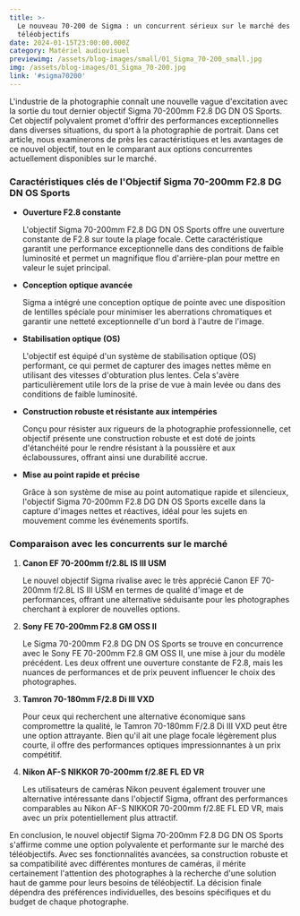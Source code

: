 ```yaml
---
title: >-
  Le nouveau 70-200 de Sigma : un concurrent sérieux sur le marché des
  téléobjectifs
date: 2024-01-15T23:00:00.000Z
category: Matériel audiovisuel
previewimg: /assets/blog-images/small/01_Sigma_70-200_small.jpg
img: /assets/blog-images/01_Sigma_70-200.jpg
link: '#sigma70200'
---
```


<p>L'industrie de la photographie connaît une nouvelle vague d'excitation avec la sortie du tout dernier objectif Sigma 70-200mm F2.8 DG DN OS Sports. Cet objectif polyvalent promet d'offrir des performances exceptionnelles dans diverses situations, du sport à la photographie de portrait. Dans cet article, nous examinerons de près les caractéristiques et les avantages de ce nouvel objectif, tout en le comparant aux options concurrentes actuellement disponibles sur le marché.</p>
<h3>Caractéristiques clés de l'Objectif Sigma 70-200mm F2.8 DG DN OS Sports</h3>
<ul>
  <li>
    <strong>Ouverture F2.8 constante</strong>
    <p>L'objectif Sigma 70-200mm F2.8 DG DN OS Sports offre une ouverture constante de F2.8 sur toute la plage focale. Cette caractéristique garantit une performance exceptionnelle dans des conditions de faible luminosité et permet un magnifique flou d'arrière-plan pour mettre en valeur le sujet principal.</p>
  </li>
  <li>
    <strong>Conception optique avancée</strong>
    <p>Sigma a intégré une conception optique de pointe avec une disposition de lentilles spéciale pour minimiser les aberrations chromatiques et garantir une netteté exceptionnelle d'un bord à l'autre de l'image.</p>
  </li>
  <li>
    <strong>Stabilisation optique (OS)</strong>
    <p>L'objectif est équipé d'un système de stabilisation optique (OS) performant, ce qui permet de capturer des images nettes même en utilisant des vitesses d'obturation plus lentes. Cela s'avère particulièrement utile lors de la prise de vue à main levée ou dans des conditions de faible luminosité.</p>
  </li>
  <li>
    <strong>Construction robuste et résistante aux intempéries</strong>
    <p>Conçu pour résister aux rigueurs de la photographie professionnelle, cet objectif présente une construction robuste et est doté de joints d'étanchéité pour le rendre résistant à la poussière et aux éclaboussures, offrant ainsi une durabilité accrue.</p>
  </li>
  <li>
    <strong>Mise au point rapide et précise</strong>
    <p>Grâce à son système de mise au point automatique rapide et silencieux, l'objectif Sigma 70-200mm F2.8 DG DN OS Sports excelle dans la capture d'images nettes et réactives, idéal pour les sujets en mouvement comme les événements sportifs.</p>
  </li>
</ul>
<h3>Comparaison avec les concurrents sur le marché</h3>
<ol>
  <li>
    <strong>Canon EF 70-200mm f/2.8L IS III USM</strong>
    <p>Le nouvel objectif Sigma rivalise avec le très apprécié Canon EF 70-200mm f/2.8L IS III USM en termes de qualité d'image et de performances, offrant une alternative séduisante pour les photographes cherchant à explorer de nouvelles options.</p>
  </li>
  <li>
    <strong>Sony FE 70-200mm F2.8 GM OSS II</strong>
    <p>Le Sigma 70-200mm F2.8 DG DN OS Sports se trouve en concurrence avec le Sony FE 70-200mm F2.8 GM OSS II, une mise à jour du modèle précédent. Les deux offrent une ouverture constante de F2.8, mais les nuances de performances et de prix peuvent influencer le choix des photographes.</p>
  </li>
  <li>
    <strong>Tamron 70-180mm F/2.8 Di III VXD</strong>
    <p>Pour ceux qui recherchent une alternative économique sans compromettre la qualité, le Tamron 70-180mm F/2.8 Di III VXD peut être une option attrayante. Bien qu'il ait une plage focale légèrement plus courte, il offre des performances optiques impressionnantes à un prix compétitif.</p>
  </li>
  <li>
    <strong>Nikon AF-S NIKKOR 70-200mm f/2.8E FL ED VR</strong>
    <p>Les utilisateurs de caméras Nikon peuvent également trouver une alternative intéressante dans l'objectif Sigma, offrant des performances comparables au Nikon AF-S NIKKOR 70-200mm f/2.8E FL ED VR, mais avec un prix potentiellement plus attractif.</p>
  </li>
</ol>
<p>En conclusion, le nouvel objectif Sigma 70-200mm F2.8 DG DN OS Sports s'affirme comme une option polyvalente et performante sur le marché des téléobjectifs. Avec ses fonctionnalités avancées, sa construction robuste et sa compatibilité avec différentes montures de caméras, il mérite certainement l'attention des photographes à la recherche d'une solution haut de gamme pour leurs besoins de téléobjectif. La décision finale dépendra des préférences individuelles, des besoins spécifiques et du budget de chaque photographe.</p>
